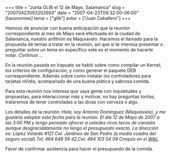 +++
title = "Junta GLIB el 12 de Mayo, Salamanca"
slug = "20070423093202693"
date = "2007-04-23T09:32:00-06:00"
[taxonomies]
tema = ["glib"]
autor = ["Juan Caballero"]
+++

Hemoss de anunciar con buena anticipación que la reunión correspondiente
al mes de Mayo será efectuada en la ciudad de Salamanca, nuestro
anfitrión es Maquiavelo.
Hacemos el llamado para la propuesta de temas a tratar en la reunión,
así que si te interesa presentar o preguntar sobre un tema en específico
este es el momento de hacerte notar. *Continua ...*

<!-- more -->
En la reunión pasada en Irapuato se habló sobre como compilar un Kernel,
los críterios de configuración, y como generar el paquete DEB
correspondiente. Además sobre como instalar los controladores para
tarjetas nVidia, acompañado de una buena plática y sabrosa comida.

Para esta reunión nos interesa que vaya gente con inquietudes y
propuestas, para interaccionar más y motivar, no hay preguntas tontas,
trataremos de tener controladas a las divas con cerveza o algo.

Los detalles de la reunión:
*Hola, soy Antonio Dominguez (Maquiavelo), y me gustaría adoptar esta
fecha para la reunión.
El día 12 de Mayo de 2007 a las 3:00 PM y tengo pensado ofrecer a
ustedes ricos tacos de canasta aunque desgraciadamente no tengo el
presupuesto exacto.
La dirección es: López Velarde #121 Col. Jardines de San Pedro (a media
cuadra del seguro social).Tel: 464 648 59 42,Cel: 464 103 54 09
Croquis en el
[Wiki.](http://wiki.glib.org.mx/index.php/Calendario_de_Juntas_GLIB_2007#Mayo)*

Favor de confirmar asistencia para hacer el presupuesto de la comida.

